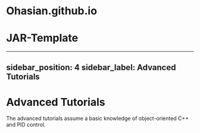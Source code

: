 # Ohasian.github.io
# JAR-Template
---
sidebar_position: 4
sidebar_label: Advanced Tutorials
---

# Advanced Tutorials

The advanced tutorials assume a basic knowledge of object-oriented C++ and PID control.
